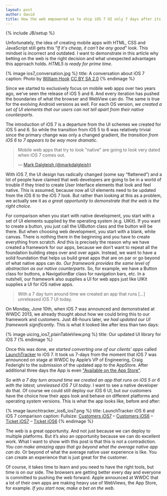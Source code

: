 ```yaml
---
layout: post
author: david
title: How the web empowered us to ship iOS 7 UI only 7 days after its announcement
---
```

{% include JB/setup %}

Unfortunately, the idea of creating mobile apps with HTML, CSS and JavaScript still gets this “*If it's cheap, it can't be any good*” look. This mindset is incorrect and outdated. I want to demonstrate in this article why betting on the web is the right decision and what unexpected advantages this approach holds. *HTML5 is ready for prime time*.

{% image ios7_conversation.jpg %}
  title: A conversation about iOS 7
  caption: Photo by [William Hook](http://www.flickr.com/photos/83542829@N00/9017190514/) [CC BY SA 2.0](http://creativecommons.org/licenses/by-sa/2.0/)
{% endimage %}

Since we started to exclusively focus on mobile web apps over two years ago, we’ve seen the release of iOS 5 and 6. And every iteration has pushed the boundaries of what the browser and WebView can do. The same is true for the evolving Android versions as well. For each OS version, *we created a set of UI elements that our users can not tell apart from their native counterparts*.

The introduction of iOS 7 is a departure from the UI schemes we created for iOS 5 and 6. So while the transition from iOS 5 to 6 was relatively trivial <!-- more --><span id="more"></span>since the primary change was only a changed gradient, *the transition from iOS 6 to 7 appears to be way more dramatic*.

<blockquote class="twitter-tweet"><p>Mobile web apps that try to look &quot;native&quot; are going to look very dated when iOS 7 comes out.</p>&mdash; <a href="https://twitter.com/markdalgleish/statuses/346484438101794818">Mark Dalgleish (@markdalgleish)</a></blockquote>

With iOS 7, the UI design has radically changed (some say “flattened”) and a lot of people have claimed that web developers are going to be in a world of trouble if they tried to create User Interface elements that look and feel native. This is assumed, because now all UI elements need to be updated from the iOS 6 to the iOS 7 look. But rather than looking at this as a problem, we actually see it as *a great opportunity to demonstrate that the web is the right choice*.

For comparison when you start with native development, you start with a set of UI elements supplied by the operating system (e.g. UIKit). If you want to create a button, you just call the UIButton class and the button will be there. But when choosing web development, you start with a blank, white canvas. There is nothing there in the beginning and you have to create everything from scratch. And this is precisely the reason why we have created a framework for our apps, because we don’t want to repeat all the foundation building steps over and over again. Instead, we want to have a solid foundation that helps us build great apps that are on par or go beyond of what native apps can do. *Our framework provides the same level of abstraction as our native counterparts*. So, for example, we have a Button class for buttons, a NavigationBar class for navigation bars, etc. In a nutshell, our framework also supplies a UI for web apps just like UIKit supplies a UI for iOS native apps.

> With a 7 day turn around time we created an app that runs […] unreleased iOS 7 UI today.

On Monday, June 10th, when iOS 7 was announced and demonstrated at WWDC 2013, we already thought about how we could bring this to our framework and customers. Just 48-hours later, *we had updated our UI framework significantly*. This is what it looked like after less than two days:

{% image uicing_ios7_plainTableView.png %}
  title: Our updated UI library for iOS 7
{% endimage %}

Once this was done, *we started converting one of our clients’ apps* called [LaunchTracker](https://itunes.apple.com/us/app/dockmaster-launchtracker/id581697493?mt=8) to iOS 7. It took us 7-days from the moment that iOS 7 was announced on stage at WWDC by Apple’s VP of Engineering, Craig Federighi to the submission of the updated app to the AppStore. After additional three days the App is even ["Available on the App Store"](https://itunes.apple.com/us/app/dockmaster-launchtracker/id581697493?mt=8).

*So with a 7 day turn around time we created an app that runs on iOS 5 or 6 with the latest, unreleased iOS 7 UI today*. I want to see a native developer do that. Of course we could still deploy our iOS 6 UI, but our customers have the choice how their apps look and behave on different platforms and operating system versions. This is what the app looks like, before and after:

{% image launchtracker_ios6_ios7.png %}
  title: LaunchTracker iOS 6 and iOS 7 comparison
  caption: Fullsize: [Customers iOS7](https://d2b0jc4z1uybmh.cloudfront.net/website/blog/images/lt_ios7_customers_660.png) – [Customers iOS6](https://d2b0jc4z1uybmh.cloudfront.net/website/blog/images/lt_ios6_customers_660.png) – [Ticket iOS7](https://d2b0jc4z1uybmh.cloudfront.net/website/blog/images/lt_ios7_ticket_660.png) – [Ticket iOS6](https://d2b0jc4z1uybmh.cloudfront.net/website/blog/images/lt_ios6_ticket_660.png)
{% endimage %}

The web is a great opportunity. And not just because we can deploy to multiple platforms. But it’s also an opportunity because we can do excellent work. What I want to show with this post is that this is not a contradiction. *You can make amazing apps that go beyond what the average native app can do*. Or beyond of what the average native user experience is like. You can create an experience that is just great for the customer.

Of course, it takes time to learn and you need to have the right tools, but time is on our side. The browsers are getting better every day and everyone is committed to pushing the web forward. Apple announced at WWDC that a lot of their own apps are making heavy use of WebViews, the App Store, for example. *If you start now, make a bet on the web*.
